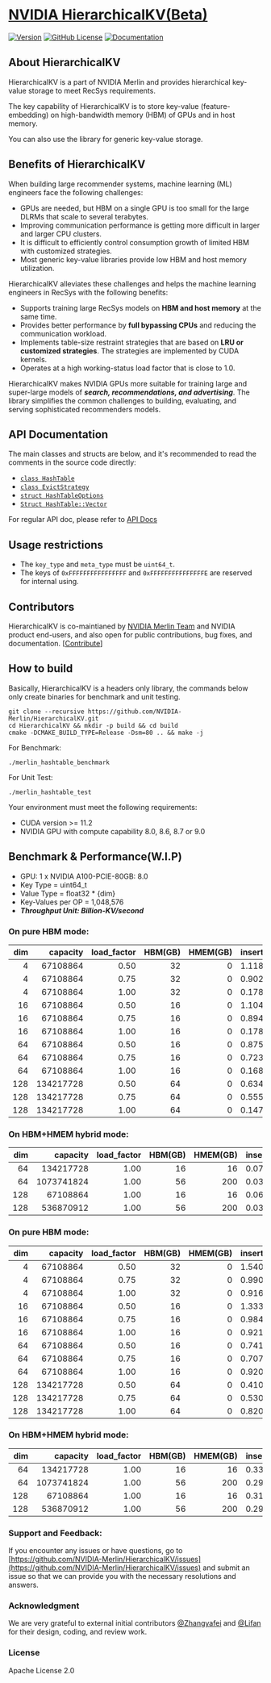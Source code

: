# [NVIDIA HierarchicalKV(Beta)](https://github.com/NVIDIA-Merlin/HierarchicalKV)

[![Version](https://img.shields.io/github/v/release/NVIDIA-Merlin/HierarchicalKV?color=orange)](https://github.com/NVIDIA-Merlin/HierarchicalKV/releases)
[![GitHub License](https://img.shields.io/github/license/NVIDIA-Merlin/HierarchicalKV)](https://github.com/NVIDIA-Merlin/HierarchicalKV/blob/master/LICENSE)
[![Documentation](https://img.shields.io/badge/documentation-blue.svg)](https://nvidia-merlin.github.io/HierarchicalKV/master/README.html)

## About HierarchicalKV

HierarchicalKV is a part of NVIDIA Merlin and provides hierarchical key-value storage to meet RecSys requirements.

The key capability of HierarchicalKV is to store key-value (feature-embedding) on high-bandwidth memory (HBM) of GPUs and in host memory.

You can also use the library for generic key-value storage.

## Benefits of HierarchicalKV

When building large recommender systems, machine learning (ML) engineers face the following challenges:

- GPUs are needed, but HBM on a single GPU is too small for the large DLRMs that scale to several terabytes.
- Improving communication performance is getting more difficult in larger and larger CPU clusters.
- It is difficult to efficiently control consumption growth of limited HBM with customized strategies.
- Most generic key-value libraries provide low HBM and host memory utilization.

HierarchicalKV alleviates these challenges and helps the machine learning engineers in RecSys with the following benefits:

- Supports training large RecSys models on **HBM and host memory** at the same time.
- Provides better performance by **full bypassing CPUs** and reducing the communication workload.
- Implements table-size restraint strategies that are based on **LRU or customized strategies**.
  The strategies are implemented by CUDA kernels.
- Operates at a high working-status load factor that is close to 1.0.

HierarchicalKV makes NVIDIA GPUs more suitable for training large and super-large models of ***search, recommendations, and advertising***.
The library simplifies the common challenges to building, evaluating, and serving sophisticated recommenders models.

## API Documentation

The main classes and structs are below, and it's recommended to read the comments in the source code directly:

- [`class HashTable`](https://github.com/NVIDIA-Merlin/HierarchicalKV/blob/master/include/merlin_hashtable.cuh#L101)
- [`class EvictStrategy`](https://github.com/NVIDIA-Merlin/HierarchicalKV/blob/master/include/merlin_hashtable.cuh#L106)
- [`struct HashTableOptions`](https://github.com/NVIDIA-Merlin/HierarchicalKV/blob/master/include/merlin_hashtable.cuh#L34)
- [`Struct HashTable::Vector`](https://github.com/NVIDIA-Merlin/HierarchicalKV/blob/master/include/merlin_hashtable.cuh#L106)

For regular API doc, please refer to [API Docs](https://nvidia-merlin.github.io/HierarchicalKV/master/api/index.html)

## Usage restrictions

- The `key_type` and `meta_type` must be `uint64_t`.
- The keys of `0xFFFFFFFFFFFFFFFF` and `0xFFFFFFFFFFFFFFFE` are reserved for internal using.

## Contributors

HierarchicalKV is co-maintianed by [NVIDIA Merlin Team](https://github.com/NVIDIA-Merlin) and NVIDIA product end-users,
and also open for public contributions, bug fixes, and documentation. [[Contribute](CONTRIBUTING.md)]

## How to build

Basically, HierarchicalKV is a headers only library, the commands below only create binaries for benchmark and unit testing.

```shell
git clone --recursive https://github.com/NVIDIA-Merlin/HierarchicalKV.git
cd HierarchicalKV && mkdir -p build && cd build
cmake -DCMAKE_BUILD_TYPE=Release -Dsm=80 .. && make -j
```

For Benchmark:
```shell
./merlin_hashtable_benchmark
```

For Unit Test:
```shell
./merlin_hashtable_test
```

Your environment must meet the following requirements:

- CUDA version >= 11.2
- NVIDIA GPU with compute capability 8.0, 8.6, 8.7 or 9.0


## Benchmark & Performance(W.I.P)

* GPU: 1 x NVIDIA A100-PCIE-80GB: 8.0
* Key Type = uint64_t
* Value Type = float32 * {dim}
* Key-Values per OP = 1,048,576
* ***Throughput Unit: Billion-KV/second***

### On pure HBM mode:

| dim |    capacity | load_factor | HBM(GB) | HMEM(GB) | insert |   find |  erase |
|----:|------------:|------------:|--------:|---------:|-------:|-------:|-------:|
|   4 |    67108864 |        0.50 |      32 |        0 |  1.118 |  1.478 |  0.482 |
|   4 |    67108864 |        0.75 |      32 |        0 |  0.902 |  1.242 |  0.472 |
|   4 |    67108864 |        1.00 |      32 |        0 |  0.178 |  0.683 |  0.487 |
|  16 |    67108864 |        0.50 |      16 |        0 |  1.104 |  1.334 |  0.485 |
|  16 |    67108864 |        0.75 |      16 |        0 |  0.894 |  1.145 |  0.476 |
|  16 |    67108864 |        1.00 |      16 |        0 |  0.178 |  0.654 |  0.486 |
|  64 |    67108864 |        0.50 |      16 |        0 |  0.875 |  0.849 |  0.481 |
|  64 |    67108864 |        0.75 |      16 |        0 |  0.723 |  0.777 |  0.482 |
|  64 |    67108864 |        1.00 |      16 |        0 |  0.168 |  0.536 |  0.481 |
| 128 |   134217728 |        0.50 |      64 |        0 |  0.634 |  0.577 |  0.393 |
| 128 |   134217728 |        0.75 |      64 |        0 |  0.555 |  0.545 |  0.365 |
| 128 |   134217728 |        1.00 |      64 |        0 |  0.147 |  0.417 |  0.352 |

### On HBM+HMEM hybrid mode:

| dim |    capacity | load_factor | HBM(GB) | HMEM(GB) | insert |   find |  erase |
|----:|------------:|------------:|--------:|---------:|-------:|-------:|-------:|
|  64 |   134217728 |        1.00 |      16 |       16 |  0.075 |  0.115 |  0.421 |
|  64 |  1073741824 |        1.00 |      56 |      200 |  0.033 |  0.041 |  0.278 |
| 128 |    67108864 |        1.00 |      16 |       16 |  0.061 |  0.111 |  0.576 |
| 128 |   536870912 |        1.00 |      56 |      200 |  0.035 |  0.045 |  0.296 |

### On pure HBM mode:

| dim |    capacity | load_factor | HBM(GB) | HMEM(GB) | insert |   find |  erase |
|----:|------------:|------------:|--------:|---------:|-------:|-------:|-------:|
|   4 |    67108864 |        0.50 |      32 |        0 |  1.540 |  3.022 |  4.132 |
|   4 |    67108864 |        0.75 |      32 |        0 |  0.990 |  1.989 |  2.826 |
|   4 |    67108864 |        1.00 |      32 |        0 |  0.916 |  1.132 |  0.560 |
|  16 |    67108864 |        0.50 |      16 |        0 |  1.333 |  2.218 |  4.264 |
|  16 |    67108864 |        0.75 |      16 |        0 |  0.984 |  1.392 |  2.861 |
|  16 |    67108864 |        1.00 |      16 |        0 |  0.921 |  1.135 |  0.562 |
|  64 |    67108864 |        0.50 |      16 |        0 |  0.741 |  0.932 |  4.209 |
|  64 |    67108864 |        0.75 |      16 |        0 |  0.707 |  0.683 |  2.939 |
|  64 |    67108864 |        1.00 |      16 |        0 |  0.920 |  1.135 |  0.563 |
| 128 |   134217728 |        0.50 |      64 |        0 |  0.410 |  0.536 |  3.806 |
| 128 |   134217728 |        0.75 |      64 |        0 |  0.530 |  0.416 |  2.655 |
| 128 |   134217728 |        1.00 |      64 |        0 |  0.820 |  1.114 |  0.551 |

### On HBM+HMEM hybrid mode:

| dim |    capacity | load_factor | HBM(GB) | HMEM(GB) | insert |   find |  erase |
|----:|------------:|------------:|--------:|---------:|-------:|-------:|-------:|
|  64 |   134217728 |        1.00 |      16 |       16 |  0.338 |  0.293 |  0.543 |
|  64 |  1073741824 |        1.00 |      56 |      200 |  0.295 |  0.274 |  0.533 |
| 128 |    67108864 |        1.00 |      16 |       16 |  0.316 |  0.260 |  0.547 |
| 128 |   536870912 |        1.00 |      56 |      200 |  0.290 |  0.255 |  0.534 |


### Support and Feedback:

If you encounter any issues or have questions, go to [https://github.com/NVIDIA-Merlin/HierarchicalKV/issues](https://github.com/NVIDIA-Merlin/HierarchicalKV/issues) and submit an issue so that we can provide you with the necessary resolutions and answers.

### Acknowledgment
We are very grateful to external initial contributors [@Zhangyafei](https://github.com/zhangyafeikimi) and [@Lifan](https://github.com/Lifann) for their design, coding, and review work.

### License
Apache License 2.0